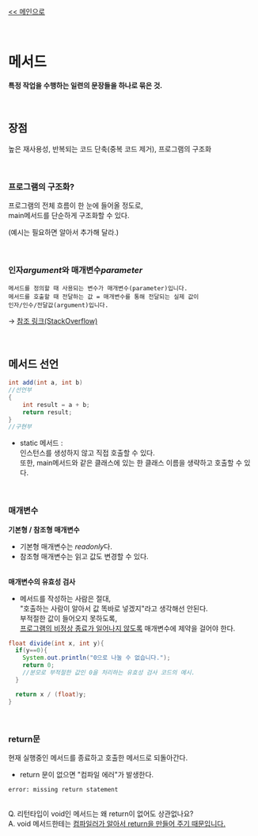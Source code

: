 [<< 메인으로](https://github.com/AtomicLiquors/Java_Wiki_Chb)

&nbsp;  
# 메서드
**특정 작업을 수행하는 일련의 문장들을 하나로 묶은 것.**

&nbsp;  
## 장점
높은 재사용성, 반복되는 코드 단축(중복 코드 제거), 프로그램의 구조화

&nbsp;  
### 프로그램의 구조화?
프로그램의 전체 흐름이 한 눈에 들어올 정도로,  
main메서드를 단순하게 구조화할 수 있다.

(예시는 필요하면 알아서 추가해 달라.)

&nbsp; 
### 인자*argument*와 매개변수*parameter*

```
메서드를 정의할 때 사용되는 변수가 매개변수(parameter)입니다.
메서드를 호출할 때 전달하는 값 = 매개변수를 통해 전달되는 실제 값이 
인자/인수/전달값(argument)입니다.
```
  → [참조 링크(StackOverflow)](https://stackoverflow.com/questions/156767/whats-the-difference-between-an-argument-and-a-parameter)
  


&nbsp;  
## 메서드 선언

```java
int add(int a, int b)
//선언부
{
    int result = a + b;
    return result;
}
//구현부
```


-  static 메서드 :   
  인스턴스를 생성하지 않고 직접 호출할 수 있다.  
  또한, main메서드와 같은 클래스에 있는 한 클래스 이름을 생략하고 호출할 수 있다.
 
&nbsp;  

### 매개변수

**기본형 / 참조형 매개변수**
- 기본형 매개변수는 *readonly*다.
- 참조형 매개변수는 읽고 값도 변경할 수 있다.
 
&nbsp;  
**매개변수의 유효성 검사**
- 메서드를 작성하는 사람은 절대,  
"호출하는 사람이 알아서 값 똑바로 넣겠지"라고 생각해선 안된다.  
부적절한 값이 들어오지 못하도록,  
<u>프로그램의 비정상 종료가 일어나지 않도록</u> 매개변수에 제약을 걸어야 한다.

```java
float divide(int x, int y){
  if(y==0){
    System.out.println("0으로 나눌 수 없습니다.");
    return 0;
    //분모로 부적절한 값인 0을 처리하는 유효성 검사 코드의 예시.
  }

  return x / (float)y;
}
```
&nbsp;  

### return문

현재 실행중인 메서드를 종료하고 호출한 메서드로 되돌아간다.
- return 문이 없으면 "컴파일 에러"가 발생한다.

```
error: missing return statement
```
 
&nbsp;  
Q. 리턴타입이 void인 메서드는 왜 return이 없어도 상관없나요?   
A. void 메서드한테는 <u>컴파일러가 알아서 return을 만들어 주기 때문입니다.</u>
 
&nbsp;  


 
&nbsp;  


